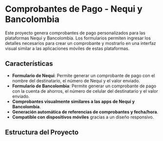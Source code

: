 # Comprobantes de Pago - Nequi y Bancolombia

Este proyecto genera comprobantes de pago personalizados para las plataformas Nequi y Bancolombia. Los formularios permiten ingresar los detalles necesarios para crear un comprobante y mostrarlo en una interfaz visual similar a las aplicaciones móviles de estas plataformas.

## Características

- **Formulario de Nequi**: Permite generar un comprobante de pago con el nombre del destinatario, el número de Nequi y el valor enviado.
- **Formulario de Bancolombia**: Permite generar un comprobante de pago con la cuenta de ahorros, el número de celular del destinatario y el valor enviado.
- **Comprobantes visualmente similares a las apps de Nequi y Bancolombia**.
- **Generación automática de referencias de comprobantes y fecha/hora**.
- **Compatible con dispositivos móviles** gracias a un diseño responsivo.

## Estructura del Proyecto

